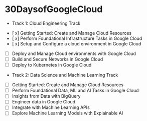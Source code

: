 # 30DaysofGoogleCloud

* Track 1: Cloud Engineering Track

- [ x] Getting Started: Create and Manage Cloud Resources
- [ x] Perform Foundational Infrastructure Tasks in Google Cloud
- [ x] Setup and Configure a cloud environment in Google Cloud
- [ ] Deploy and Manage Cloud environments with Google Cloud
- [ ] Build and Secure Networks in Google Cloud
- [ ] Deploy to Kubernetes in Google Cloud

* Track 2: Data Science and Machine Learning Track

- [ ] Getting Started: Create and Manage Cloud Resources
- [ ] Perform Foundational Data, ML and AI Tasks in Google Cloud
- [ ] Insights from Data with BigQuery
- [ ] Engineer data in Google Cloud
- [ ] Integrate with Machine Learning APIs
- [ ] Explore Machine Learning Models with Explainable AI
